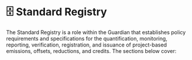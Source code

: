 # 🗄 Standard Registry

The Standard Registry is a role within the Guardian that establishes policy requirements and specifications for the quantification, monitoring, reporting, verification, registration, and issuance of project-based emissions, offsets, reductions, and credits. The sections below cover:
